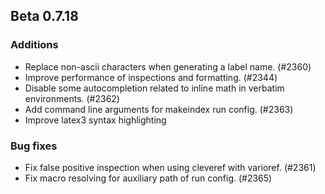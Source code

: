 ## Beta 0.7.18

### Additions
* Replace non-ascii characters when generating a label name. (#2360)
* Improve performance of inspections and formatting. (#2344)
* Disable some autocompletion related to inline math in verbatim environments. (#2362)
* Add command line arguments for makeindex run config. (#2363)
* Improve latex3 syntax highlighting

### Bug fixes
* Fix false positive inspection when using cleveref with varioref. (#2361)
* Fix macro resolving for auxiliary path of run config. (#2365)